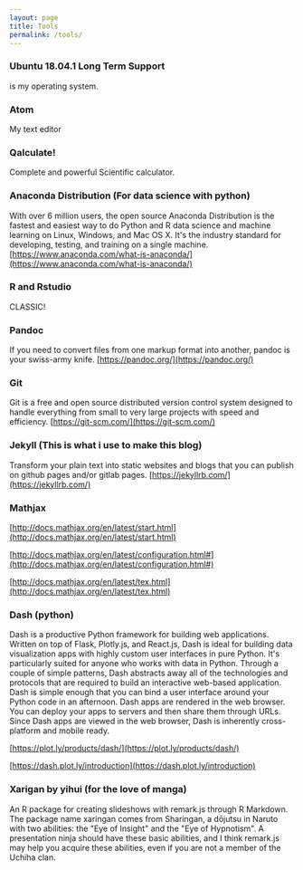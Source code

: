 ```yaml
---
layout: page
title: Tools
permalink: /tools/
---
```


### Ubuntu 18.04.1 Long Term Support

is my operating system.

### Atom

My text editor

### Qalculate!

Complete and powerful Scientific calculator.

### Anaconda Distribution (For data science with python)

With over 6 million users, the open source Anaconda Distribution is the fastest and easiest way to do Python and R data science and machine learning on Linux, Windows, and Mac OS X. It's the industry standard for developing, testing, and training on a single machine. [https://www.anaconda.com/what-is-anaconda/](https://www.anaconda.com/what-is-anaconda/)

### R and Rstudio

CLASSIC!

### Pandoc

If you need to convert files from one markup format into another, pandoc is your swiss-army knife. [https://pandoc.org/](https://pandoc.org/)

### Git

Git is a free and open source distributed version control system designed to handle everything from small to very large projects with speed and efficiency. [https://git-scm.com/](https://git-scm.com/)

### Jekyll (This is what i use to make this blog)

Transform your plain text into static websites and blogs that you can publish on github pages and/or gitlab pages. [https://jekyllrb.com/](https://jekyllrb.com/)

### Mathjax

[http://docs.mathjax.org/en/latest/start.html](http://docs.mathjax.org/en/latest/start.html)

[http://docs.mathjax.org/en/latest/configuration.html#](http://docs.mathjax.org/en/latest/configuration.html#)

[http://docs.mathjax.org/en/latest/tex.html](http://docs.mathjax.org/en/latest/tex.html)

### Dash (python)

Dash is a productive Python framework for building web applications.
Written on top of Flask, Plotly.js, and React.js, Dash is ideal for building data visualization apps with highly custom user interfaces in pure Python. It's particularly suited for anyone who works with data in Python.
Through a couple of simple patterns, Dash abstracts away all of the technologies and protocols that are required to build an interactive web-based application. Dash is simple enough that you can bind a user interface around your Python code in an afternoon.
Dash apps are rendered in the web browser. You can deploy your apps to servers and then share them through URLs. Since Dash apps are viewed in the web browser, Dash is inherently cross-platform and mobile ready.

[https://plot.ly/products/dash/](https://plot.ly/products/dash/)

[https://dash.plot.ly/introduction](https://dash.plot.ly/introduction)

### Xarigan by yihui (for the love of manga)

An R package for creating slideshows with remark.js through R Markdown. The package name xaringan comes from Sharingan, a dōjutsu in Naruto with two abilities: the "Eye of Insight" and the "Eye of Hypnotism". A presentation ninja should have these basic abilities, and I think remark.js may help you acquire these abilities, even if you are not a member of the Uchiha clan.

